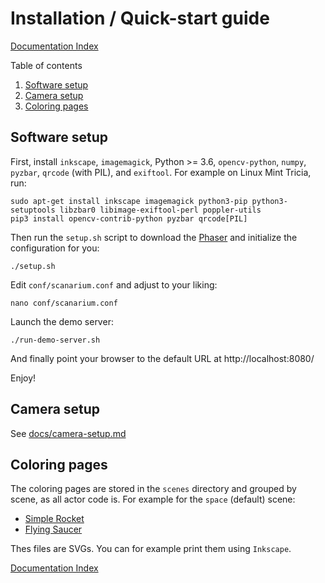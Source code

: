 # Installation / Quick-start guide

[Documentation Index](docs/index.md)

Table of contents

1. [Software setup](#software-setup)
1. [Camera setup](#camera-setup)
1. [Coloring pages](#coloring-pages)



## Software setup

First, install `inkscape`, `imagemagick`, Python >= 3.6,
`opencv-python`, `numpy`, `pyzbar`, `qrcode` (with PIL), and
`exiftool`. For example on Linux Mint Tricia, run:

```
sudo apt-get install inkscape imagemagick python3-pip python3-setuptools libzbar0 libimage-exiftool-perl poppler-utils
pip3 install opencv-contrib-python pyzbar qrcode[PIL]
```

Then run the `setup.sh` script to download the [Phaser](https://phaser.io/) and
initialize the configuration for you:

```
./setup.sh
```

Edit `conf/scanarium.conf` and adjust to your liking:

```
nano conf/scanarium.conf
```

Launch the demo server:

```
./run-demo-server.sh
```

And finally point your browser to the default URL at http://localhost:8080/

Enjoy!



## Camera setup

See [docs/camera-setup.md](docs/camera-setup.md)



## Coloring pages

The coloring pages are stored in the `scenes` directory and grouped by scene, as all actor code is.
For example for the `space` (default) scene:

* [Simple Rocket](scenes/space/actors/SimpleRocket/SimpleRocket.svg)
* [Flying Saucer](scenes/space/actors/FlyingSaucer/FlyingSaucer.svg)

Thes files are SVGs. You can for example print them using `Inkscape`.



[Documentation Index](docs/index.md)
